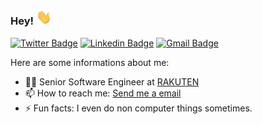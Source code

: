 ### Hey! <img alt="Waving hand emoji" src="https://github.com/acloudman/acloudman/blob/main/waving-hand-emoji-animated.gif?raw=true" width="25px">

[![Twitter Badge](https://img.shields.io/badge/-ksavinash49-1ca0f1?style=flat&labelColor=1ca0f1&logo=twitter&logoColor=white&link=https://twitter.com/avinash__ks)](https://twitter.com/avinash__ks) [![Linkedin Badge](https://img.shields.io/badge/-ksavinash49-blue?style=flat&logo=Linkedin&logoColor=white&link=https://www.linkedin.com/in/ks-avinash/)](https://www.linkedin.com/in/ks-avinash/)
[![Gmail Badge](https://img.shields.io/badge/-ksavinash49@gmail.com-c14438?style=flat&logo=Gmail&logoColor=white&link=mailto:ksavinash49@gmail.com)](mailto:ksavinash49@gmail.com)

Here are some informations about me:

- 👨‍🎓 Senior Software Engineer at [RAKUTEN](https://corp.rakuten.co.in/)
- 📫 How to reach me: [Send me a email](mailto:ksavinash49@gmail.com)
- ⚡ Fun facts: I even do non computer things sometimes.


